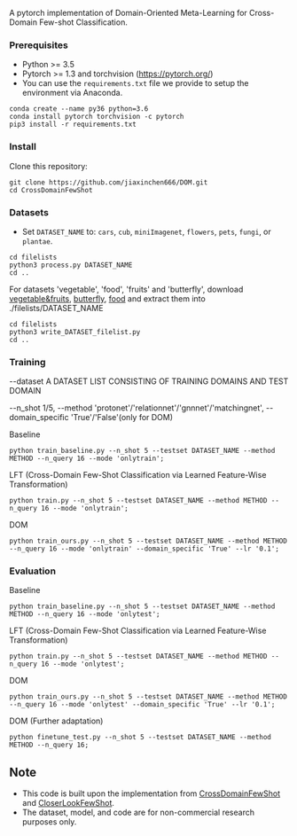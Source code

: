 A pytorch implementation of Domain-Oriented Meta-Learning for Cross-Domain Few-shot Classification.

### Prerequisites
- Python >= 3.5
- Pytorch >= 1.3 and torchvision (https://pytorch.org/)
- You can use the `requirements.txt` file we provide to setup the environment via Anaconda.
```
conda create --name py36 python=3.6
conda install pytorch torchvision -c pytorch
pip3 install -r requirements.txt
```

### Install
Clone this repository:
```
git clone https://github.com/jiaxinchen666/DOM.git
cd CrossDomainFewShot
```

### Datasets

- Set `DATASET_NAME` to: `cars`, `cub`, `miniImagenet`, `flowers`, `pets`, `fungi`, or `plantae`.

```
cd filelists
python3 process.py DATASET_NAME
cd ..
```

For datasets 'vegetable', 'food', 'fruits' and 'butterfly', download [vegetable&fruits](https://github.com/ustc-vim/vegfru), [butterfly](https://www.dropbox.com/sh/3p4x1oc5efknd69/AABwnyoH2EKi6H9Emcyd0pXCa?dl=0),
[food](https://www.kaggle.com/dansbecker/food-101) and extract them into ./filelists/DATASET_NAME

```
cd filelists
python3 write_DATASET_filelist.py
cd ..
```

### Training

--dataset A DATASET LIST CONSISTING OF TRAINING DOMAINS AND TEST DOMAIN 

--n_shot 1/5, --method 'protonet'/'relationnet'/'gnnnet'/'matchingnet', --domain_specific 'True'/'False'(only for DOM)

Baseline

```
python train_baseline.py --n_shot 5 --testset DATASET_NAME --method METHOD --n_query 16 --mode 'onlytrain';
```

LFT (Cross-Domain Few-Shot Classification via Learned Feature-Wise Transformation)

```
python train.py --n_shot 5 --testset DATASET_NAME --method METHOD --n_query 16 --mode 'onlytrain';
```

DOM

```
python train_ours.py --n_shot 5 --testset DATASET_NAME --method METHOD --n_query 16 --mode 'onlytrain' --domain_specific 'True' --lr '0.1';
```

### Evaluation

Baseline

```
python train_baseline.py --n_shot 5 --testset DATASET_NAME --method METHOD --n_query 16 --mode 'onlytest';
```

LFT (Cross-Domain Few-Shot Classification via Learned Feature-Wise Transformation)

```
python train.py --n_shot 5 --testset DATASET_NAME --method METHOD --n_query 16 --mode 'onlytest';
```

DOM

```
python train_ours.py --n_shot 5 --testset DATASET_NAME --method METHOD --n_query 16 --mode 'onlytest' --domain_specific 'True' --lr '0.1';
```

DOM (Further adaptation)

```
python finetune_test.py --n_shot 5 --testset DATASET_NAME --method METHOD --n_query 16; 
```

## Note
- This code is built upon the implementation from [CrossDomainFewShot](https://github.com/hytseng0509/CrossDomainFewShot) and [CloserLookFewShot](https://github.com/wyharveychen/CloserLookFewShot).
- The dataset, model, and code are for non-commercial research purposes only.